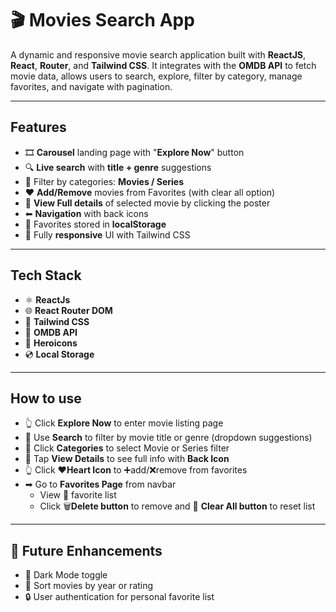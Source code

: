 # 🎬 Movies Search App

A dynamic and responsive movie search application built with **ReactJS**, **React**, **Router**, and **Tailwind CSS**. It integrates with the **OMDB API** to fetch movie data, allows users to search, explore, filter by category, manage favorites, and navigate with pagination. 

---

## Features

- 🎞 **Carousel** landing page with "**Explore Now**" button
- 🔍 **Live search** with **title + genre** suggestions
- 🧩 Filter by categories: **Movies / Series**
- ❤ **Add/Remove** movies from Favorites (with clear all option)
- 📃 **View Full details** of selected movie by clicking the poster
- ⬅ **Navigation** with back icons
- 💾 Favorites stored in **localStorage**
- 📱 Fully **responsive** UI with Tailwind CSS

---

## Tech Stack

- ⚛ **ReactJs**
- 🌐 **React Router DOM**
- 🎨 **Tailwind CSS**
- 🔗 **OMDB API**
- 🧭 **Heroicons**
- 💿 **Local Storage**

---

## How to use

- 👆 Click **Explore Now** to enter movie listing page
- 🔎 Use **Search** to filter by movie title or genre (dropdown suggestions)
- 🧾 Click **Categories** to select Movie or Series filter
- 📄 Tap **View Details** to see full info with **Back Icon**
- 👆 Click ❤**Heart Icon** to ➕add/❌remove from favorites
- ➡ Go to **Favorites Page** from navbar 
  - View 🧾 favorite list
  - Click 🗑**Delete button** to remove and 🧹 **Clear All button** to reset list

---

## 🚀 Future Enhancements

- 🌙 Dark Mode toggle
- 📅 Sort movies by year or rating
- 🔒 User authentication for personal favorite list

